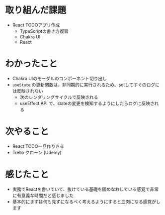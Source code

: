 # 取り組んだ課題

- React TODOアプリ作成
    - TypeScriptの書き方復習
    - Chakra UI
    - React

# わかったこと

- Chakra UIのモーダルのコンポーネント切り出し
- `useState` の更新関数は、非同期的に実行されるため、setしてすぐのログには反映されない
    - 次のレンダリングサイクルで反映される
    - useEffect API で、stateの変更を検知するようにしたらログに反映される

# 次やること

- React TODO一旦作りきる
- Trello クローン (Udemy)

# 感じたこと

- 実務でReactを書いていて、抜けている基礎を固めなおしている感覚で非常に有意義な時間だと感じました
- 基本的にまずは何も見ずになるべく考えるようにすると血肉になる感覚がします